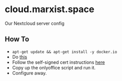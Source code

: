 # cloud.marxist.space

Our Nextcloud server config

## How To

* `apt-get update && apt-get install -y docker.io`
* Do [this](https://www.digitalocean.com/community/tutorials/how-to-install-and-configure-nextcloud-on-ubuntu-20-04)
* Follow the self-signed cert instructions [here](https://github.com/ONLYOFFICE/Docker-DocumentServer)
* Copy up the onlyoffice script and run it.
* Configure away.
